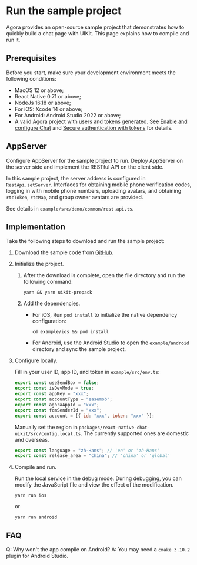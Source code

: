 # Run the sample project

Agora provides an open-source sample project that demonstrates how to quickly build a chat page with UIKit. This page explains how to compile and run it. 

## Prerequisites

Before you start, make sure your development environment meets the following conditions:

- MacOS 12 or above;
- React Native 0.71 or above;
- NodeJs 16.18 or above;
- For iOS: Xcode 14 or above;
- For Android: Android Studio 2022 or above;
- A valid Agora project with users and tokens generated. See [Enable and configure Chat](https://docs.agora.io/en/agora-chat/get-started/enable) and [Secure authentication with tokens](https://docs.agora.io/en/agora-chat/develop/authentication) for details. 

## AppServer

Configure AppServer for the sample project to run. Deploy AppServer on the server side and implement the RESTful API on the client side.

In this sample project, the server address is configured in `RestApi.setServer`. Interfaces for obtaining mobile phone verification codes, logging in with mobile phone numbers, uploading avatars, and obtaining `rtcToken`, `rtcMap`, and group owner avatars are provided.

See details in `example/src/demo/common/rest.api.ts`.

## Implementation

Take the following steps to download and run the sample project:

1. Download the sample code from [GitHub](https://github.com/easemob/react-native-chat-library).

1. Initialize the project.

   1. After the download is complete, open the file directory and run the following command:
      
      ```
      yarn && yarn uikit-prepack
      ```

   1. Add the dependencies.

      - For iOS, Run `pod install` to initialize the native dependency configuration:
        
         ```
         cd example/ios && pod install
         ```

      - For Android, use the Android Studio to open the `example/android` directory and sync the sample project.

1. Configure locally. 

   Fill in your user ID, app ID, and token in `example/src/env.ts`:

      ```javascript
      export const useSendBox = false;
      export const isDevMode = true;
      export const appKey = "xxx";
      export const accountType = "easemob"; 
      export const agoraAppId = "xxx";
      export const fcmSenderId = "xxx";
      export const account = [{ id: "xxx", token: "xxx" }];
      ```
   
      Manually set the region in `packages/react-native-chat-uikit/src/config.local.ts`. The currently supported ones are domestic and overseas. 

      ```javascript
      export const language = "zh-Hans"; // 'en' or 'zh-Hans'
      export const release_area = "china"; // 'china' or 'global'
      ```

1. Compile and run.

    Run the local service in the debug mode. During debugging, you can modify the JavaScript file and view the effect of the modification.
    
    ```
    yarn run ios
    ```
    
    or 
    
    ```
    yarn run android
    ```

## FAQ

Q: Why won't the app compile on Android? 
A: You may need a `cmake 3.10.2` plugin for Android Studio.

